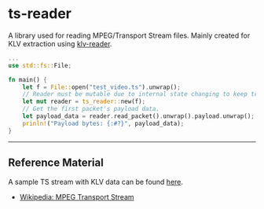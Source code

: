 # ts-reader

A library used for reading MPEG/Transport Stream files. Mainly created for KLV extraction using [klv-reader](https://github.com/GrimOutlook/klv-reader).

```rust
...
use std::fs::File;

fn main() {
    let f = File::open("test_video.ts").unwrap();
    // Reader must be mutable due to internal state changing to keep track of what packet is to be read next.
    let mut reader = ts_reader::new(f);
    // Get the first packet's payload data.
    let payload_data = reader.read_packet().unwrap().payload.unwrap();
    prinln!("Payload bytes: {:#?}", payload_data);
}
```

---

## Reference Material

A sample TS stream with KLV data can be found [here](https://www.arcgis.com/home/item.html?id=55ec6f32d5e342fcbfba376ca2cc409a).

- [Wikipedia: MPEG Transport Stream](https://en.wikipedia.org/wiki/MPEG_transport_stream)
